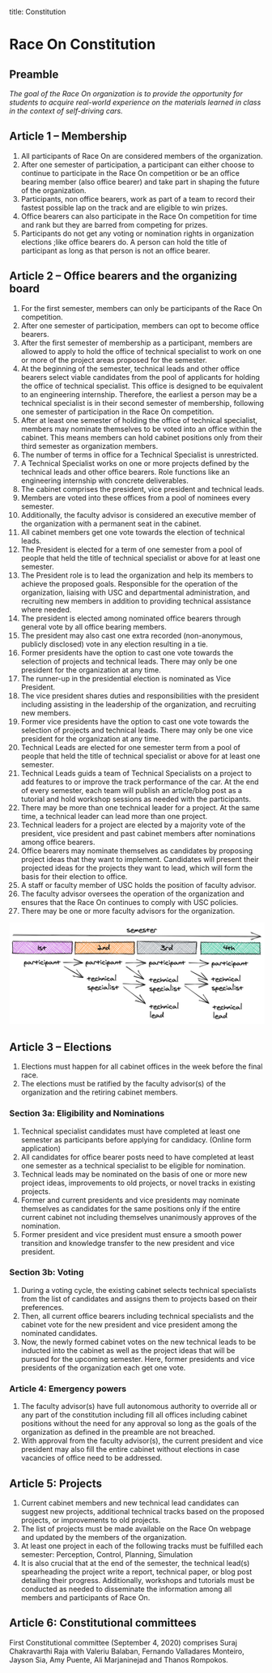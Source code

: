 title: Constitution

# Race On Constitution

## Preamble
*The goal of the Race On organization is to provide the opportunity for students to acquire real-world experience on the materials learned in class in the context of self-driving cars.*

## Article 1 – Membership

1. All participants of Race On are considered members of the organization. 
2. After one semester of participation, a participant can either choose to continue to participate in the Race On competition or be an office bearing member (also office bearer) and take part in shaping the future of the organization.
3. Participants, non office bearers, work as part of a team to record their fastest possible lap on the track and are eligible to win prizes.
4. Office bearers can also participate in the Race On competition for time and rank but they are barred from competing for prizes. 
5. Participants do not get any voting or nomination rights in organization elections ;like office bearers do.
A person can hold the title of participant as long as that person is not an office bearer.

## Article 2 – Office bearers and the organizing board
1. For the first semester, members can only be participants of the Race On competition. 
2. After one semester of participation, members can opt to become office bearers. 
3. After the first semester of membership as a participant, members are allowed to apply to hold the office of technical specialist to work on one or more of the project areas proposed for the semester. 
4. At the beginning of the semester, technical leads and other office bearers select viable candidates from the pool of applicants for holding the office of technical specialist. This office is designed to be equivalent to an engineering internship. Therefore, the earliest a person may be a technical specialist is in their second semester of membership, following one semester of participation in the Race On competition.
5. After at least one semester of holding the office of technical specialist, members may nominate themselves to be voted into an office within the cabinet. This means members can hold cabinet positions only from their third semester as organization members.
6. The number of terms in office for a Technical Specialist is unrestricted.
7. A Technical Specialist works on one or more projects defined by the technical leads and other office bearers. Role functions like an engineering internship with concrete deliverables.
8. The cabinet comprises the president, vice president and technical leads. 
9. Members are voted into these offices from a pool of nominees every semester. 
10. Additionally, the faculty advisor is considered an executive member of the organization with a permanent seat in the cabinet. 
11. All cabinet members get one vote towards the election of technical leads.
12. The President is elected for a term of one semester from a pool of people that held the title of technical specialist or above for at least one semester.
13. The President role is to lead the organization and help its members to achieve the proposed goals. Responsible for the operation of the organization, liaising with USC and departmental administration, and recruiting new members in addition to providing technical assistance where needed. 
14. The president is elected among nominated office bearers through general vote by all office bearing members. 
15. The president may also cast one extra recorded (non-anonymous, publicly disclosed) vote in any election resulting in a tie. 
16. Former presidents have the option to cast one vote towards the selection of projects and technical leads. There may only be one president for the organization at any time.
17. The runner-up in the presidential election is nominated as Vice President.
18. The vice president shares duties and responsibilities with the president including assisting in the leadership of the organization, and recruiting new members. 
19. Former vice presidents have the option to cast one vote towards the selection of projects and technical leads. There may only be one vice president for the organization at any time.
20. Technical Leads are elected for one semester term from a pool of people that held the title of technical specialist or above for at least one semester.
21. Technical Leads guids a team of Technical Specialists on a project to add features to or improve the track performance of the car. At the end of every semester, each team will publish an article/blog post as a tutorial and hold workshop sessions as needed with the participants. 
22. There may be more than one technical leader for a project. At the same time, a technical leader can lead more than one project. 
23. Technical leaders for a project are elected by a majority vote of the president, vice president and past cabinet members after nominations among office bearers. 
24. Office bearers may nominate themselves as candidates by proposing project ideas that they want to implement. Candidates will present their projected ideas for the projects they want to lead, which will form the basis for their election to office.
25. A staff or faculty member of USC holds the position of faculty advisor. 
26. The faculty advisor oversees the operation of the organization and ensures that the Race On continues to comply with USC policies. 
27. There may be one or more faculty advisors for the organization.

![participateionFlowChart alt <>](./images/raceonParticipation.png "Race On Participation")

## Article 3 – Elections

1. Elections must happen for all cabinet offices in the week before the final race. 
2. The elections must be ratified by the faculty advisor(s) of the organization and the retiring cabinet members.

### Section 3a: Eligibility and Nominations

1. Technical specialist candidates must have completed at least one semester as participants before applying for candidacy. (Online form application)
2. All candidates for office bearer posts need to have completed at least one semester as a technical specialist to be eligible for nomination.
3. Technical leads may be nominated on the basis of one or more new project ideas, improvements to old projects, or novel tracks in existing projects.
4. Former and current presidents and vice presidents may nominate themselves as candidates for the same positions only if the entire current cabinet not including themselves unanimously approves of the nomination.
5. Former president and vice president must ensure a smooth power transition and knowledge transfer to the new president and vice president.

### Section 3b: Voting
1. During a voting cycle, the existing cabinet selects technical specialists from the list of candidates and assigns them to projects based on their preferences. 
2. Then, all current office bearers including technical specialists and the cabinet vote for the new president and vice president among the nominated candidates.
3. Now, the newly formed cabinet votes on the new technical leads to be inducted into the cabinet as well as the project ideas that will be pursued for the upcoming semester. Here, former presidents and vice presidents of the organization each get one vote.

### Article 4: Emergency powers

1. The faculty advisor(s) have full autonomous authority to override all or any part of the constitution including fill all offices including cabinet positions without the need for any approval so long as the goals of the organization as defined in the preamble are not breached.
2. With approval from the faculty advisor(s), the current president and vice president may also fill the entire cabinet without elections in case vacancies of office need to be addressed. 

## Article 5: Projects

1. Current cabinet members and new technical lead candidates can suggest new projects, additional technical tracks based on the proposed projects, or improvements to old projects. 
2. The list of projects must be made available on the Race On webpage and updated by the members of the organization. 
3. At least one project in each of the following tracks must be fulfilled each semester: Perception, Control, Planning, Simulation
4. It is also crucial that at the end of the semester, the technical lead(s) spearheading the project write a report, technical paper, or blog post detailing their progress. Additionally,  workshops and tutorials must be conducted as needed to disseminate the information among all members and participants of Race On. 

## Article 6: Constitutional committees
First Constitutional committee (September 4, 2020) comprises Suraj Chakravarthi Raja with Valeriu Balaban, Fernando Valladares Monteiro, Jayson Sia, Amy Puente, Ali Marjaninejad and Thanos Rompokos.




